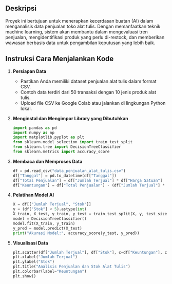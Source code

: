 ## Deskripsi
Proyek ini bertujuan untuk menerapkan kecerdasan buatan (AI) dalam menganalisis data penjualan toko alat tulis. Dengan memanfaatkan teknik machine learning, sistem akan membantu dalam mengevaluasi tren penjualan, mengidentifikasi produk yang perlu di-restock, dan memberikan wawasan berbasis data untuk pengambilan keputusan yang lebih baik.

## Instruksi Cara Menjalankan Kode
1. **Persiapan Data**
   - Pastikan Anda memiliki dataset penjualan alat tulis dalam format CSV.
   - Contoh data terdiri dari 50 transaksi dengan 10 jenis produk alat tulis.
   - Upload file CSV ke Google Colab atau jalankan di lingkungan Python lokal.

2. **Menginstal dan Mengimpor Library yang Dibutuhkan**
   ```python
   import pandas as pd
   import numpy as np
   import matplotlib.pyplot as plt
   from sklearn.model_selection import train_test_split
   from sklearn.tree import DecisionTreeClassifier
   from sklearn.metrics import accuracy_score
   ```

3. **Membaca dan Memproses Data**
   ```python
   df = pd.read_csv("data_penjualan_alat_tulis.csv")
   df["Tanggal"] = pd.to_datetime(df["Tanggal"])
   df["Total Penjualan"] = df["Jumlah Terjual"] * df["Harga Satuan"]
   df["Keuntungan"] = df["Total Penjualan"] - (df["Jumlah Terjual"] * 10000)
   ```

4. **Pelatihan Model AI**
   ```python
   X = df[["Jumlah Terjual", "Stok"]]
   y = (df["Stok"] < 5).astype(int)
   X_train, X_test, y_train, y_test = train_test_split(X, y, test_size=0.2, random_state=42)
   model = DecisionTreeClassifier()
   model.fit(X_train, y_train)
   y_pred = model.predict(X_test)
   print("Akurasi Model:", accuracy_score(y_test, y_pred))
   ```

5. **Visualisasi Data**
   ```python
   plt.scatter(df["Jumlah Terjual"], df["Stok"], c=df["Keuntungan"], cmap="coolwarm")
   plt.xlabel("Jumlah Terjual")
   plt.ylabel("Stok")
   plt.title("Analisis Penjualan dan Stok Alat Tulis")
   plt.colorbar(label="Keuntungan")
   plt.show()
